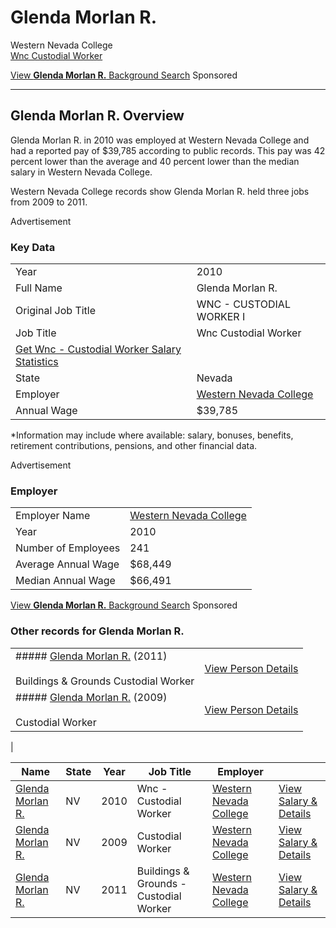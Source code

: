 # Glenda Morlan R.

Western Nevada College  
[Wnc Custodial Worker](https://govsalaries.com/salaries/wnc-custodial-worker-salary)  

[View **Glenda Morlan R.** Background Search](https://a.govsalaries.com/a.php?surname=Morlan&name=Glenda&state=NV&city=&id=76268022&middle=) Sponsored

---

## Glenda Morlan R. Overview

Glenda Morlan R. in 2010 was employed at Western Nevada College and had a reported pay of $39,785 according to public records. This pay was 42 percent lower than the average and 40 percent lower than the median salary in Western Nevada College.

Western Nevada College records show Glenda Morlan R. held three jobs from 2009 to 2011.

Advertisement

### Key Data

|   |   |
|---|---|
|Year|2010|
|Full Name|Glenda Morlan R.|
|Original Job Title|WNC - CUSTODIAL WORKER I|
|Job Title|Wnc Custodial Worker|
|[Get Wnc - Custodial Worker Salary Statistics](https://govsalaries.com/salaries/wnc-custodial-worker-salary)||
|State|Nevada|
|Employer|[Western Nevada College](https://govsalaries.com/salaries/NV/western-nevada-college)|
|Annual Wage|$39,785|

*Information may include where available: salary, bonuses, benefits, retirement contributions, pensions, and other financial data.

Advertisement

### Employer

|   |   |
|---|---|
|Employer Name|[Western Nevada College](https://govsalaries.com/salaries/NV/western-nevada-college)|
|Year|2010|
|Number of Employees|241|
|Average Annual Wage|$68,449|
|Median Annual Wage|$66,491|

[View **Glenda Morlan R.** Background Search](https://a.govsalaries.com/a.php?surname=Morlan&name=Glenda&state=NV&city=&id=76268022&middle=) Sponsored

### Other records for Glenda Morlan R.

|                                                                                                                               |                                                                         |
| ----------------------------------------------------------------------------------------------------------------------------- | ----------------------------------------------------------------------- |
| ##### [Glenda Morlan R.](https://govsalaries.com/morlan-glenda-r-76267802) (2011)<br><br>Buildings & Grounds Custodial Worker | [View Person Details](https://govsalaries.com/morlan-glenda-r-76267802) |
| ##### [Glenda Morlan R.](https://govsalaries.com/glenda-r-morlan-76268268) (2009)<br><br>Custodial Worker                     | [View Person Details](https://govsalaries.com/glenda-r-morlan-76268268) |
| 




|Name|State|Year|Job Title|Employer||
|---|---|---|---|---|---|
|[Glenda Morlan R.](https://govsalaries.com/morlan-glenda-r-76268022)|NV|2010|Wnc - Custodial Worker|[Western Nevada College](https://govsalaries.com/salaries/NV/western-nevada-college)|[View Salary & Details](https://govsalaries.com/morlan-glenda-r-76268022)|
|[Glenda Morlan R.](https://govsalaries.com/glenda-r-morlan-76268268)|NV|2009|Custodial Worker|[Western Nevada College](https://govsalaries.com/salaries/NV/western-nevada-college)|[View Salary & Details](https://govsalaries.com/glenda-r-morlan-76268268)|
|[Glenda Morlan R.](https://govsalaries.com/morlan-glenda-r-76267802)|NV|2011|Buildings & Grounds - Custodial Worker|[Western Nevada College](https://govsalaries.com/salaries/NV/western-nevada-college)|[View Salary & Details](https://govsalaries.com/morlan-glenda-r-76267802)||                                                                         |